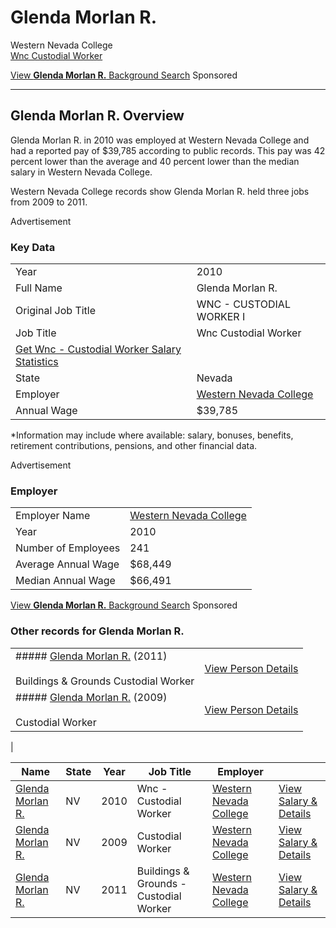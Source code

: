 # Glenda Morlan R.

Western Nevada College  
[Wnc Custodial Worker](https://govsalaries.com/salaries/wnc-custodial-worker-salary)  

[View **Glenda Morlan R.** Background Search](https://a.govsalaries.com/a.php?surname=Morlan&name=Glenda&state=NV&city=&id=76268022&middle=) Sponsored

---

## Glenda Morlan R. Overview

Glenda Morlan R. in 2010 was employed at Western Nevada College and had a reported pay of $39,785 according to public records. This pay was 42 percent lower than the average and 40 percent lower than the median salary in Western Nevada College.

Western Nevada College records show Glenda Morlan R. held three jobs from 2009 to 2011.

Advertisement

### Key Data

|   |   |
|---|---|
|Year|2010|
|Full Name|Glenda Morlan R.|
|Original Job Title|WNC - CUSTODIAL WORKER I|
|Job Title|Wnc Custodial Worker|
|[Get Wnc - Custodial Worker Salary Statistics](https://govsalaries.com/salaries/wnc-custodial-worker-salary)||
|State|Nevada|
|Employer|[Western Nevada College](https://govsalaries.com/salaries/NV/western-nevada-college)|
|Annual Wage|$39,785|

*Information may include where available: salary, bonuses, benefits, retirement contributions, pensions, and other financial data.

Advertisement

### Employer

|   |   |
|---|---|
|Employer Name|[Western Nevada College](https://govsalaries.com/salaries/NV/western-nevada-college)|
|Year|2010|
|Number of Employees|241|
|Average Annual Wage|$68,449|
|Median Annual Wage|$66,491|

[View **Glenda Morlan R.** Background Search](https://a.govsalaries.com/a.php?surname=Morlan&name=Glenda&state=NV&city=&id=76268022&middle=) Sponsored

### Other records for Glenda Morlan R.

|                                                                                                                               |                                                                         |
| ----------------------------------------------------------------------------------------------------------------------------- | ----------------------------------------------------------------------- |
| ##### [Glenda Morlan R.](https://govsalaries.com/morlan-glenda-r-76267802) (2011)<br><br>Buildings & Grounds Custodial Worker | [View Person Details](https://govsalaries.com/morlan-glenda-r-76267802) |
| ##### [Glenda Morlan R.](https://govsalaries.com/glenda-r-morlan-76268268) (2009)<br><br>Custodial Worker                     | [View Person Details](https://govsalaries.com/glenda-r-morlan-76268268) |
| 




|Name|State|Year|Job Title|Employer||
|---|---|---|---|---|---|
|[Glenda Morlan R.](https://govsalaries.com/morlan-glenda-r-76268022)|NV|2010|Wnc - Custodial Worker|[Western Nevada College](https://govsalaries.com/salaries/NV/western-nevada-college)|[View Salary & Details](https://govsalaries.com/morlan-glenda-r-76268022)|
|[Glenda Morlan R.](https://govsalaries.com/glenda-r-morlan-76268268)|NV|2009|Custodial Worker|[Western Nevada College](https://govsalaries.com/salaries/NV/western-nevada-college)|[View Salary & Details](https://govsalaries.com/glenda-r-morlan-76268268)|
|[Glenda Morlan R.](https://govsalaries.com/morlan-glenda-r-76267802)|NV|2011|Buildings & Grounds - Custodial Worker|[Western Nevada College](https://govsalaries.com/salaries/NV/western-nevada-college)|[View Salary & Details](https://govsalaries.com/morlan-glenda-r-76267802)||                                                                         |